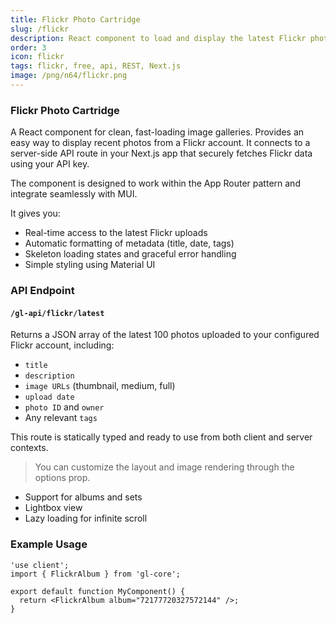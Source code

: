 ```yaml
---
title: Flickr Photo Cartridge
slug: /flickr
description: React component to load and display the latest Flickr photos with clean UI
order: 3
icon: flickr
tags: flickr, free, api, REST, Next.js
image: /png/n64/flickr.png
---
```


### Flickr Photo Cartridge

A React component for clean, fast-loading image galleries. Provides an easy way to display recent photos from a Flickr account. It connects to a server-side API route in your Next.js app that securely fetches Flickr data using your API key.

The component is designed to work within the App Router pattern and integrate seamlessly with MUI.

It gives you:

- Real-time access to the latest Flickr uploads
- Automatic formatting of metadata (title, date, tags)
- Skeleton loading states and graceful error handling
- Simple styling using Material UI

### API Endpoint

#### `/gl-api/flickr/latest`

Returns a JSON array of the latest 100 photos uploaded to your configured Flickr account, including:

- `title`
- `description`
- `image URLs` (thumbnail, medium, full)
- `upload date`
- `photo ID` and `owner`
- Any relevant `tags`

This route is statically typed and ready to use from both client and server contexts.

> You can customize the layout and image rendering through the options prop.

- Support for albums and sets
- Lightbox view
- Lazy loading for infinite scroll

### Example Usage

```tsx
'use client';
import { FlickrAlbum } from 'gl-core';

export default function MyComponent() {
  return <FlickrAlbum album="72177720327572144" />;
}
```

